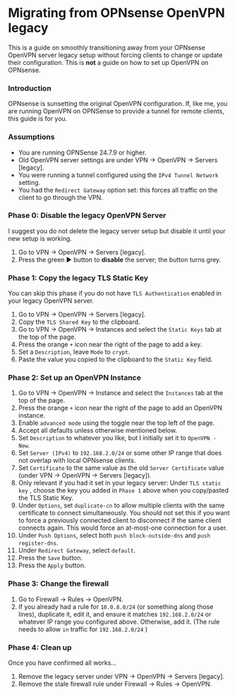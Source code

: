 # Migrating from OPNsense OpenVPN legacy

This is a guide on smoothly transitioning away from your OPNsense OpenVPN server legacy setup without forcing clients to change or update their configuration. This is **not** a guide on how to set up OpenVPN on OPNsense. 

### Introduction

OPNsense is sunsetting the original OpenVPN configuration. If, like me, you are running OpenVPN on OPNSense to provide a tunnel for remote clients, this guide is for you.

### Assumptions

* You are running OPNSense 24.7.9 or higher.
* Old OpenVPN server settings are under VPN → OpenVPN → Servers [legacy].
* You were running a tunnel configured using the `IPv4 Tunnel Network` setting.
* You had the `Redirect Gateway` option set: this forces all traffic on the client to go through the VPN.

### Phase 0: Disable the legacy OpenVPN Server

I suggest you do not delete the legacy server setup but disable it until your new setup is working.

1. Go to VPN → OpenVPN → Servers [legacy].
1. Press the green ▶️ button to **disable** the server; the button turns grey.

### Phase 1: Copy the legacy TLS Static Key

You can skip this phase if you do not have `TLS Authentication` enabled in your legacy OpenVPN server.

1. Go to VPN → OpenVPN → Servers [legacy].
1. Copy the `TLS Shared Key` to the clipboard.
1. Go to VPN → OpenVPN → Instances and select the `Static Keys` tab at the top of the page.
1. Press the orange `+` icon near the right of the page to add a key.
1. Set a `Description`, leave `Mode` to `crypt`.
1. Paste the value you copied to the clipboard to the `Static Key` field.

### Phase 2: Set up an OpenVPN Instance

1. Go to VPN → OpenVPN → Instance and select the `Instances` tab at the top of the page.
1. Press the orange `+` icon near the right of the page to add an OpenVPN instance.
1. Enable `advanced mode` using the toggle near the top left of the page.
1. Accept all defaults unless otherwise mentioned below.
1. Set `Description` to whatever you like, but I initially set it to `OpenVPN - New`.
1. Set `Server (IPv4)` to `192.168.2.0/24` or some other IP range that does not overlap with local OPNsense clients.
1. Set `Certificate` to the same value as the old `Server Certificate` value (under VPN → OpenVPN → Servers [legacy]).
1. Only relevant if you had it set in your legacy server: Under `TLS static key` , choose the key you added in `Phase 1` above when you copy/pasted the TLS Static Key.
1. Under `Options`, set `duplicate-cn` to allow multiple clients with the same certificate to connect simultaneously. You should not set this if you want to force a previously connected client to disconnect if the same client connects again. This would force an at-most-one connection for a user.
1. Under `Push Options`, select both `push block-outside-dns` and `push register-dns`.
1. Under `Redirect Gateway`, select `default`.
1. Press the `Save` button.
1. Press the `Apply` button.

### Phase 3: Change the firewall

1. Go to Firewall → Rules → OpenVPN.
2. If you already had a rule for `10.0.8.0/24` (or something along those lines), duplicate it, edit it, and ensure it matches `192.168.2.0/24` or whatever IP range you configured above. Otherwise, add it. (The rule needs to allow `in` traffic for `192.168.2.0/24` )

### Phase 4: Clean up

Once you have confirmed all works...

1. Remove the legacy server under  VPN → OpenVPN → Servers [legacy].
2. Remove the stale firewall rule under Firewall → Rules → OpenVPN.